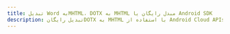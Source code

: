 ---title: تبدیل Word بهMHTML، DOTX به MHTML مبدل رایگان یا Android SDKdescription: تبدیل رایگانDOTX به MHTML با استفاده از Android Cloud APIs & SDK. همچنین اسناد Microsoft Word و OpenOffice را در Cloud ایجاد، ویرایش و رندر کنید.---